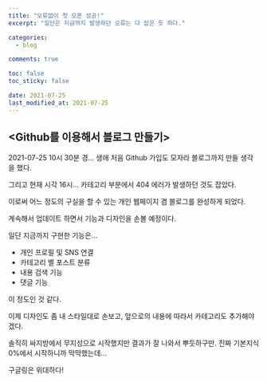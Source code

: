 ```yaml
---
title: "오류없이 첫 오픈 성공!"
excerpt: "일단은 지금까지 발생하던 오류는 다 잡은 듯 하다."

categories:
  - blog

comments: true

toc: false
toc_sticky: false

date: 2021-07-25
last_modified_at: 2021-07-25
---
```


## <Github를 이용해서 블로그 만들기>  

2021-07-25 10시 30분 경...
생애 처음 Github 가입도 모자라 블로그까지 만들 생각을 했다.  

그리고 현재 시각 16시...
카테고리 부분에서 404 에러가 발생하던 것도 잡았다.  

이로써 어느 정도의 구실을 할 수 있는 개인 웹페이지 겸 블로그를 완성하게 되었다.  

계속해서 업데이트 하면서 기능과 디자인을 손볼 예정이다.  

일단 지금까지 구현한 기능은...  

- 개인 프로필 및 SNS 연결
- 카테고리 별 포스트 분류
- 내용 검색 기능
- 댓글 기능  

이 정도인 것 같다.  

이제 디자인도 좀 내 스타일대로 손보고,
앞으로의 내용에 따라서 카테고리도 추가해야겠다.  


솔직히 싸지방에서 무지성으로 시작했지만 결과가 잘 나와서 뿌듯하구만.
진짜 기본지식 0%에서 시작하니까 막막했는데...  

구글링은 위대하다!
